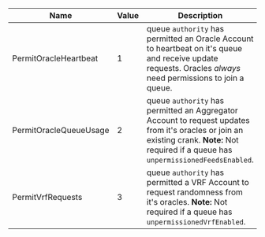 | Name                   | Value | Description                                                                                                                                                                               |
| ---------------------- | ----- | ----------------------------------------------------------------------------------------------------------------------------------------------------------------------------------------- |
| PermitOracleHeartbeat  | 1     | queue `authority` has permitted an Oracle Account to heartbeat on it's queue and receive update requests. Oracles _always_ need permissions to join a queue.                              |
| PermitOracleQueueUsage | 2     | queue `authority` has permitted an Aggregator Account to request updates from it's oracles or join an existing crank. **Note:** Not required if a queue has `unpermissionedFeedsEnabled`. |
| PermitVrfRequests      | 3     | queue `authority` has permitted a VRF Account to request randomness from it's oracles. **Note:** Not required if a queue has `unpermissionedVrfEnabled`.                                  |
